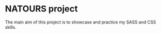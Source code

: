 # NATOURS project

The main aim of this project is to showcase and practice my SASS and CSS skills.
